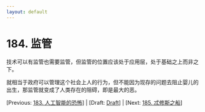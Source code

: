 ```yaml
---
layout: default
---
```

# 184. 监管

技术可以有监管也需要监管，但监管的位置应该处于应用层，处于基础之上而非之下。

就相当于政府可以管理这个社会上人的行为，但不能因为现存的问题去阻止婴儿的出生，那监管就变成了人类存在的阻碍，即是最大的恶。

[Previous: [183. 人工智能的恐怖](183.md)] | [Draft: [Draft](../Draft.md)] | [Next: [185. 忒修斯之船](185.md)]
